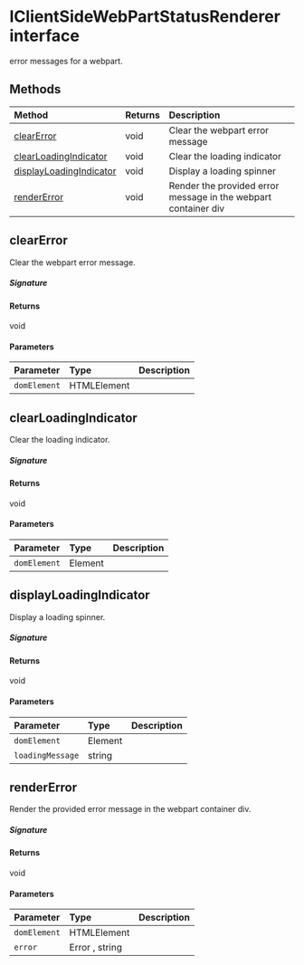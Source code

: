 # IClientSideWebPartStatusRenderer interface





error messages for a webpart.







## Methods

| Method	   |  Returns	| Description|
|:-------------|:-------|:-----------|
|[clearError](#clearerror~11706)      | void | Clear the webpart error message |
|[clearLoadingIndicator](#clearloadingindicator~51123)      | void | Clear the loading indicator |
|[displayLoadingIndicator](#displayloadingindicator~69041)      | void | Display a loading spinner |
|[renderError](#rendererror~22376)      | void | Render the provided error message in the webpart container div |



## clearError

Clear the webpart error message.

##### Signature

#### Returns
void

#### Parameters


| Parameter	   | Type    | Description |
|:-------------|:---------------|:------------|
| `domElement`    | HTMLElement |  |


## clearLoadingIndicator

Clear the loading indicator.

##### Signature

#### Returns
void

#### Parameters


| Parameter	   | Type    | Description |
|:-------------|:---------------|:------------|
| `domElement`    | Element |  |


## displayLoadingIndicator

Display a loading spinner.

##### Signature

#### Returns
void

#### Parameters


| Parameter	   | Type    | Description |
|:-------------|:---------------|:------------|
| `domElement`    | Element |  |
| `loadingMessage`    | string |  |


## renderError

Render the provided error message in the webpart container div.

##### Signature

#### Returns
void

#### Parameters


| Parameter	   | Type    | Description |
|:-------------|:---------------|:------------|
| `domElement`    | HTMLElement |  |
| `error`    | Error , string |  |

